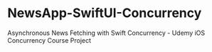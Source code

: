 # NewsApp-SwiftUI-Concurrency
Asynchronous News Fetching with Swift Concurrency - Udemy iOS Concurrency Course Project
